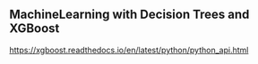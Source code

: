 ## MachineLearning with Decision Trees and XGBoost

https://xgboost.readthedocs.io/en/latest/python/python_api.html

